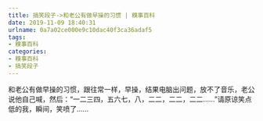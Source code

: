 ```yaml
---
title: 搞笑段子->和老公有做早操的习惯 | 糗事百科
date: 2019-11-09 18:40:31
urlname: 0a7a02ce000e9c10dac40f3ca36adaf5
tags: 
- 糗事百科
categories:
- 糗事百科
- 搞笑段子
---
```

和老公有做早操的习惯，跟往常一样，早操，结果电脑出问题，放不了音乐，老公说他自己喊，然后：“一二三四，五六七，八，二二，二二，二二……”请原谅笑点低的我，瞬间，笑喷了……


